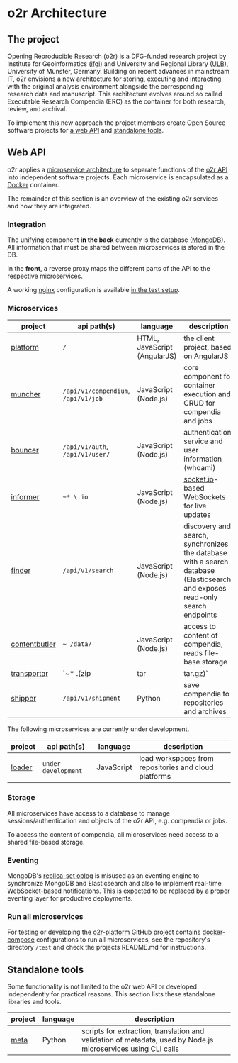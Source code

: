# o2r Architecture

## The project

Opening Reproducible Research (o2r) is a DFG-funded research project by Institute for Geoinformatics ([ifgi](http://www.uni-muenster.de/Geoinformatics/en/)) and University and Regional Library ([ULB](http://www.ulb.uni-muenster.de/)), University of Münster, Germany. Building on recent advances in mainstream IT, o2r envisions a new architecture for storing, executing and interacting with the original analysis environment alongside the corresponding research data and manuscript. This architecture evolves around so called Executable Research Compendia (ERC) as the container for both research, review, and archival.

To implement this new approach the project members create Open Source software projects for [a web API](https://github.com/o2r-project/architecture#web-api) and [standalone tools](https://github.com/o2r-project/architecture#standalone-tools).

## Web API

o2r applies a [microservice architecture](https://en.wikipedia.org/wiki/Microservices) to separate functions of the [o2r API](http://o2r.info/o2r-web-api) into independent software projects. Each microservice is encapsulated as a [Docker](http://docker.com/) container.

The remainder of this section is an overview of the existing o2r services and how they are integrated.

### Integration

The unifying component **in the back** currently is the database ([MongoDB](https://www.mongodb.com)). All information that must be shared between microservices is stored in the DB.

In the **front**, a reverse proxy maps the different parts of the API to the respective microservices.

A working [nginx](https://nginx.org) configuration is available [in the test setup](https://github.com/o2r-project/o2r-platform/blob/master/test/nginx.conf).

### Microservices

**project** | **api path(s)** | **language** | **description**
------ | ------ | ------ | ------
[platform](https://github.com/o2r-project/o2r-platform) | `/` | HTML, JavaScript (AngularJS) | the client project, based on AngularJS
[muncher](https://github.com/o2r-project/o2r-muncher) | `/api/v1/compendium`, `/api/v1/job` | JavaScript (Node.js) | core component for container execution and CRUD for compendia and jobs
[bouncer](https://github.com/o2r-project/o2r-bouncer) | `/api/v1/auth`, `/api/v1/user/` | JavaScript (Node.js) | authentication service and user information (whoami)
[informer](https://github.com/o2r-project/o2r-informer) | `~* \.io` | JavaScript (Node.js) | [socket.io](http://socket.io/)-based WebSockets for live updates
[finder](https://github.com/o2r-project/o2r-finder) | `/api/v1/search` | JavaScript (Node.js) | discovery and search, synchronizes the database with a search database (Elasticsearch) and exposes read-only search endpoints
[contentbutler](https://github.com/o2r-project/o2r-contentbutler) | `~ /data/` | JavaScript (Node.js) | access to content of compendia, reads file-base storage
[transportar](https://github.com/o2r-project/o2r-transportar) | `~* \.(zip|tar|tar.gz)` | JavaScript (Node.js) | downloads of compendia in zip or (gzipped) tar formats
[shipper](https://github.com/o2r-project/o2r-shipper) | `/api/v1/shipment` | Python | save compendia to repositories and archives

The following microservices are currently under development.

**project** | **api path(s)** | **language** | **description**
------ | ------ | ------ | ------
[loader](https://github.com/o2r-project/o2r-loader) | `under development` | JavaScript | load workspaces from repositories and cloud platforms

### Storage

All microservices have access to a database to manage sessions/authentication and objects of the o2r API, e.g. compendia or jobs.

To access the content of compendia, all microservices need access to a shared file-based storage.

### Eventing

MongoDB's [replica-set oplog](https://docs.mongodb.com/manual/core/replica-set-oplog/) is misused as an eventing engine to synchronize MongoDB and Elasticsearch and also to implement real-time WebSocket-based notifications. This is expected to be replaced by a proper eventing layer for productive deployments.

### Run all microservices

For testing or developing the [o2r-platform](https://github.com/o2r-project/o2r-platform) GitHub project contains [docker-compose](https://docs.docker.com/compose/compose-file/) configurations to run all microservices, see the repository's directory `/test` and check the projects README.md for instructions.

## Standalone tools

Some functionality is not limited to the o2r web API or developed independently for practical reasons. This section lists these standalone libraries and tools.

**project** | **language** | **description**
------ | ------ | ------
[meta](https://github.com/o2r-project/o2r-meta) | Python | scripts for extraction, translation and validation of metadata, used by Node.js microservices using CLI calls
